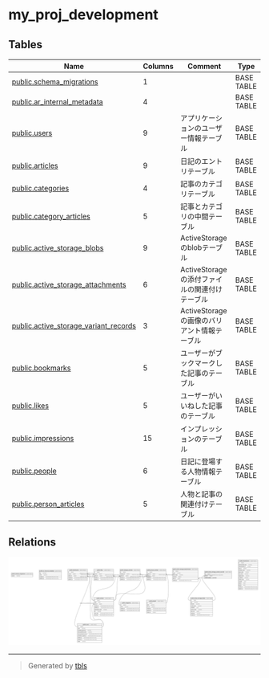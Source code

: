 # my_proj_development

## Tables

| Name | Columns | Comment | Type |
| ---- | ------- | ------- | ---- |
| [public.schema_migrations](public.schema_migrations.md) | 1 |  | BASE TABLE |
| [public.ar_internal_metadata](public.ar_internal_metadata.md) | 4 |  | BASE TABLE |
| [public.users](public.users.md) | 9 | アプリケーションのユーザー情報テーブル | BASE TABLE |
| [public.articles](public.articles.md) | 9 | 日記のエントリテーブル | BASE TABLE |
| [public.categories](public.categories.md) | 4 | 記事のカテゴリテーブル | BASE TABLE |
| [public.category_articles](public.category_articles.md) | 5 | 記事とカテゴリの中間テーブル | BASE TABLE |
| [public.active_storage_blobs](public.active_storage_blobs.md) | 9 | ActiveStorageのblobテーブル | BASE TABLE |
| [public.active_storage_attachments](public.active_storage_attachments.md) | 6 | ActiveStorageの添付ファイルの関連付けテーブル | BASE TABLE |
| [public.active_storage_variant_records](public.active_storage_variant_records.md) | 3 | ActiveStorageの画像のバリアント情報テーブル | BASE TABLE |
| [public.bookmarks](public.bookmarks.md) | 5 | ユーザーがブックマークした記事のテーブル | BASE TABLE |
| [public.likes](public.likes.md) | 5 | ユーザーがいいねした記事のテーブル | BASE TABLE |
| [public.impressions](public.impressions.md) | 15 | インプレッションのテーブル | BASE TABLE |
| [public.people](public.people.md) | 6 | 日記に登場する人物情報テーブル | BASE TABLE |
| [public.person_articles](public.person_articles.md) | 5 | 人物と記事の関連付けテーブル | BASE TABLE |

## Relations

![er](schema.svg)

---

> Generated by [tbls](https://github.com/k1LoW/tbls)
